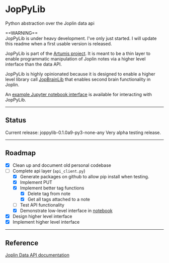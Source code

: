 # JopPyLib
Python abstraction over the Joplin data api  
  
==WARNING==  
JopPyLib is under heavy development. I've only just started. I will update this readme when a first usable version is released.

JopPyLib is part of the [Artumis project](https://jeroenkroesen.github.io/artumis_site/). It is meant to be a thin layer to enable programmatic manipulation of Joplin notes via a higher level interface than the data API.  
  
JopPyLib is highly opinionated because it is designed to enable a higher level library call [JopBrainLib](https://github.com/jeroenkroesen/jopbrainlib) that enables second brain functionality in Joplin.  
  
An [example Jupyter notebook interface](https://github.com/jeroenkroesen/joppylib-notebook) is available for interacting with JopPyLib.  
***  
  
## Status
Current release: joppylib-0.1.0a9-py3-none-any
Very alpha testing release.
***  
  
  
## Roadmap
- [x] Clean up and document old personal codebase
- [ ] Complete api layer (`api_client.py`)
    - [x] Generate packages on github to allow pip install when testing.
    - [x] Implement PUT
    - [x] Implement better tag functions
        - [x] Delete tag from note
        - [x] Get all tags attached to a note
    - [ ] Test API functionality
    - [x] Demonstrate low-level interface in [notebook](https://github.com/jeroenkroesen/joppylib-notebook)
- [x] Design higher level interface
- [x] Implement higher level interface  

***
  
  
## Reference
[Joplin Data API documentation](https://joplinapp.org/help/api/references/rest_api/)
